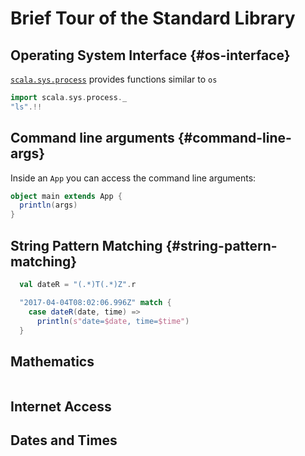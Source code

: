 # Brief Tour of the Standard Library

## Operating System Interface {#os-interface}

[`scala.sys.process`](http://www.scala-lang.org/files/archive/api/current/scala/sys/process/index.html) provides functions similar to `os`

```scala
import scala.sys.process._
"ls".!!
```

## Command line arguments {#command-line-args}

Inside an `App` you can access the command line arguments:

```scala
object main extends App {
  println(args)
}
```


## String Pattern Matching {#string-pattern-matching}

```scala
  val dateR = "(.*)T(.*)Z".r

  "2017-04-04T08:02:06.996Z" match {
    case dateR(date, time) =>
      println(s"date=$date, time=$time")
  }
```

## Mathematics

```scala

```

## Internet Access

## Dates and Times

